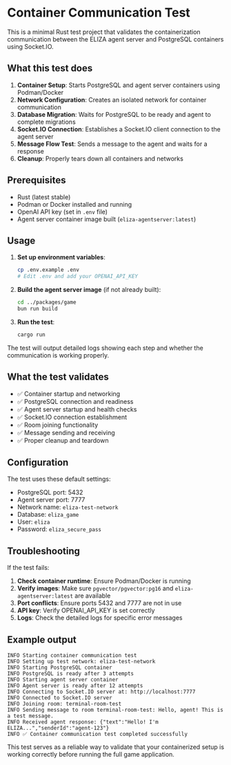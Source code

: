 # Container Communication Test

This is a minimal Rust test project that validates the containerization communication between the ELIZA agent server and PostgreSQL containers using Socket.IO.

## What this test does

1. **Container Setup**: Starts PostgreSQL and agent server containers using Podman/Docker
2. **Network Configuration**: Creates an isolated network for container communication  
3. **Database Migration**: Waits for PostgreSQL to be ready and agent to complete migrations
4. **Socket.IO Connection**: Establishes a Socket.IO client connection to the agent server
5. **Message Flow Test**: Sends a message to the agent and waits for a response
6. **Cleanup**: Properly tears down all containers and networks

## Prerequisites

- Rust (latest stable)
- Podman or Docker installed and running
- OpenAI API key (set in `.env` file)
- Agent server container image built (`eliza-agentserver:latest`)

## Usage

1. **Set up environment variables**:
   ```bash
   cp .env.example .env
   # Edit .env and add your OPENAI_API_KEY
   ```

2. **Build the agent server image** (if not already built):
   ```bash
   cd ../packages/game
   bun run build
   ```

3. **Run the test**:
   ```bash
   cargo run
   ```

The test will output detailed logs showing each step and whether the communication is working properly.

## What the test validates

- ✅ Container startup and networking
- ✅ PostgreSQL connection and readiness
- ✅ Agent server startup and health checks
- ✅ Socket.IO connection establishment
- ✅ Room joining functionality
- ✅ Message sending and receiving
- ✅ Proper cleanup and teardown

## Configuration

The test uses these default settings:
- PostgreSQL port: 5432
- Agent server port: 7777
- Network name: `eliza-test-network`
- Database: `eliza_game`
- User: `eliza`
- Password: `eliza_secure_pass`

## Troubleshooting

If the test fails:

1. **Check container runtime**: Ensure Podman/Docker is running
2. **Verify images**: Make sure `pgvector/pgvector:pg16` and `eliza-agentserver:latest` are available
3. **Port conflicts**: Ensure ports 5432 and 7777 are not in use
4. **API key**: Verify OPENAI_API_KEY is set correctly
5. **Logs**: Check the detailed logs for specific error messages

## Example output

```
INFO Starting container communication test
INFO Setting up test network: eliza-test-network
INFO Starting PostgreSQL container
INFO PostgreSQL is ready after 3 attempts
INFO Starting agent server container
INFO Agent server is ready after 12 attempts
INFO Connecting to Socket.IO server at: http://localhost:7777
INFO Connected to Socket.IO server
INFO Joining room: terminal-room-test
INFO Sending message to room terminal-room-test: Hello, agent! This is a test message.
INFO Received agent response: {"text":"Hello! I'm ELIZA...","senderId":"agent-123"}
INFO ✅ Container communication test completed successfully
```

This test serves as a reliable way to validate that your containerized setup is working correctly before running the full game application.